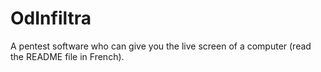 # OdInfiltra
A pentest software who can give you the live screen of a computer (read the README file in French).
